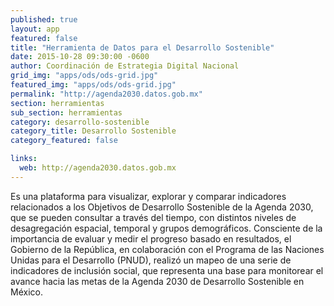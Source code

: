 ```yaml
---
published: true
layout: app
featured: false
title: "Herramienta de Datos para el Desarrollo Sostenible"
date: 2015-10-28 09:30:00 -0600
author: Coordinación de Estrategia Digital Nacional
grid_img: "apps/ods/ods-grid.jpg"
featured_img: "apps/ods/ods-grid.jpg"
permalink: "http://agenda2030.datos.gob.mx"
section: herramientas
sub_section: herramientas
category: desarrollo-sostenible
category_title: Desarrollo Sostenible
category_featured: false

links:
  web: http://agenda2030.datos.gob.mx
---
```

Es una plataforma para visualizar, explorar y comparar indicadores relacionados a los Objetivos de Desarrollo Sostenible de la Agenda 2030, que se pueden consultar a través del tiempo, con distintos niveles de desagregación espacial, temporal y grupos demográficos. Consciente de la importancia de evaluar y medir el progreso basado en resultados, el Gobierno de la República, en colaboración con el Programa de las Naciones Unidas para el Desarrollo (PNUD), realizó un mapeo de una serie de indicadores de inclusión social, que representa una base para monitorear el avance hacia las metas de la Agenda 2030 de Desarrollo Sostenible en México.
